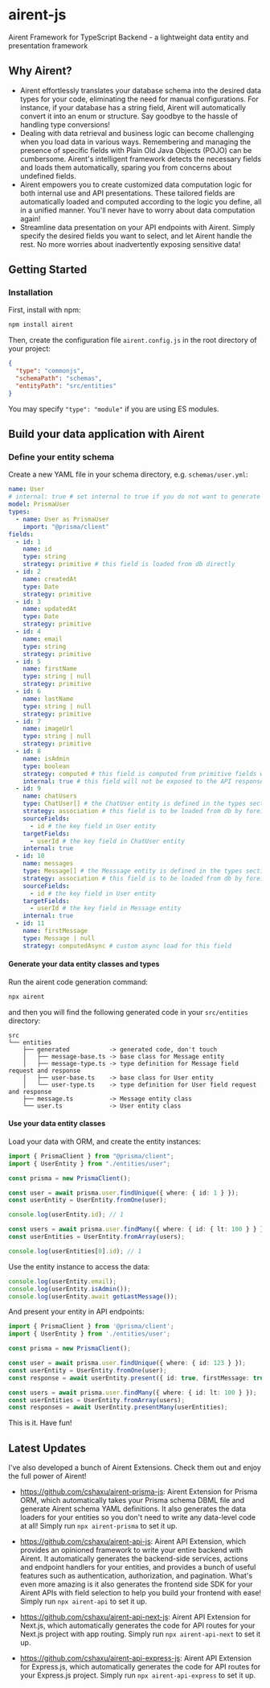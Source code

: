 # airent-js

Airent Framework for TypeScript Backend - a lightweight data entity and presentation framework

## Why Airent?

- Airent effortlessly translates your database schema into the desired data types for your code, eliminating the need for manual configurations. For instance, if your database has a string field, Airent will automatically convert it into an enum or structure. Say goodbye to the hassle of handling type conversions!
- Dealing with data retrieval and business logic can become challenging when you load data in various ways. Remembering and managing the presence of specific fields with Plain Old Java Objects (POJO) can be cumbersome. Airent's intelligent framework detects the necessary fields and loads them automatically, sparing you from concerns about undefined fields.
- Airent empowers you to create customized data computation logic for both internal use and API presentations. These tailored fields are automatically loaded and computed according to the logic you define, all in a unified manner. You'll never have to worry about data computation again!
- Streamline data presentation on your API endpoints with Airent. Simply specify the desired fields you want to select, and let Airent handle the rest. No more worries about inadvertently exposing sensitive data!

## Getting Started

### Installation

First, install with npm:

```bash
npm install airent
```

Then, create the configuration file `airent.config.js` in the root directory of your project:

```json
{
  "type": "commonjs",
  "schemaPath": "schemas",
  "entityPath": "src/entities"
}
```

You may specify `"type": "module"` if you are using ES modules.

## Build your data application with Airent

### Define your entity schema

Create a new YAML file in your schema directory, e.g. `schemas/user.yml`:

```yaml
name: User
# internal: true # set internal to true if you do not want to generate API response for this entity
model: PrismaUser
types:
  - name: User as PrismaUser
    import: "@prisma/client"
fields:
  - id: 1
    name: id
    type: string
    strategy: primitive # this field is loaded from db directly
  - id: 2
    name: createdAt
    type: Date
    strategy: primitive
  - id: 3
    name: updatedAt
    type: Date
    strategy: primitive
  - id: 4
    name: email
    type: string
    strategy: primitive
  - id: 5
    name: firstName
    type: string | null
    strategy: primitive
  - id: 6
    name: lastName
    type: string | null
    strategy: primitive
  - id: 7
    name: imageUrl
    type: string | null
    strategy: primitive
  - id: 8
    name: isAdmin
    type: boolean
    strategy: computed # this field is computed from primitive fields without extra data loading
    internal: true # this field will not be exposed to the API response
  - id: 9
    name: chatUsers
    type: ChatUser[] # the ChatUser entity is defined in the types section above
    strategy: association # this field is to be loaded from db by foreign keys
    sourceFields:
      - id # the key field in User entity
    targetFields:
      - userId # the key field in ChatUser entity
    internal: true
  - id: 10
    name: messages
    type: Message[] # the Messsage entity is defined in the types section above
    strategy: association # this field is to be loaded from db by foreign keys
    sourceFields:
      - id # the key field in User entity
    targetFields:
      - userId # the key field in Message entity
    internal: true
  - id: 11
    name: firstMessage
    type: Message | null
    strategy: computedAsync # custom async load for this field
```

#### Generate your data entity classes and types

Run the airent code generation command:

```bash
npx airent
```

and then you will find the following generated code in your `src/entities` directory:

```
src
└── entities
    ├── generated           -> generated code, don't touch
    │   ├── message-base.ts -> base class for Message entity
    │   ├── message-type.ts -> type definition for Message field request and response
    │   ├── user-base.ts    -> base class for User entity
    │   └── user-type.ts    -> type definition for User field request and response
    ├── message.ts          -> Message entity class
    └── user.ts             -> User entity class
```

#### Use your data entity classes

Load your data with ORM, and create the entity instances:

```typescript
import { PrismaClient } from "@prisma/client";
import { UserEntity } from "./entities/user";

const prisma = new PrismaClient();

const user = await prisma.user.findUnique({ where: { id: 1 } });
const userEntity = UserEntity.fromOne(user);

console.log(userEntity.id); // 1

const users = await prisma.user.findMany({ where: { id: { lt: 100 } } });
const userEntities = UserEntity.fromArray(users);

console.log(userEntities[0].id); // 1
```

Use the entity instance to access the data:

```typescript
console.log(userEntity.email);
console.log(userEntity.isAdmin());
console.log(userEntity.await getLastMessage());
```

And present your entity in API endpoints:

```typescript
import { PrismaClient } from '@prisma/client';
import { UserEntity } from './entities/user';

const prisma = new PrismaClient();

const user = await prisma.user.findUnique({ where: { id: 123 } });
const userEntity = UserEntity.fromOne(user);
const response = await userEntity.present({ id: true, firstMessage: true });

const users = await prisma.user.findMany({ where: { id: lt: 100 } });
const userEntities = UserEntity.fromArray(users);
const responses = await UserEntity.presentMany(userEntities);
```

This is it. Have fun!

## Latest Updates

I've also developed a bunch of Airent Extensions. Check them out and enjoy the full power of Airent!

- https://github.com/cshaxu/airent-prisma-js: Airent Extension for Prisma ORM, which automatically takes your Prisma schema DBML file and generate Airent schema YAML definitions. It also generates the data loaders for your entities so you don't need to write any data-level code at all! Simply run `npx airent-prisma` to set it up.

- https://github.com/cshaxu/airent-api-js: Airent API Extension, which provides an opinioned framework to write your entire backend with Airent. It automatically generates the backend-side services, actions and endpoint handlers for your entities, and provides a bunch of useful features such as authentication, authorization, and pagination. What's even more amazing is it also generates the frontend side SDK for your Airent APIs with field selection to help you build your frontend with ease! Simply run `npx airent-api` to set it up.

- https://github.com/cshaxu/airent-api-next-js: Airent API Extension for Next.js, which automatically generates the code for API routes for your Next.js project with app routing. Simply run `npx airent-api-next` to set it up.

- https://github.com/cshaxu/airent-api-express-js: Airent API Extension for Express.js, which automatically generates the code for API routes for your Express.js project. Simply run `npx airent-api-express` to set it up.
